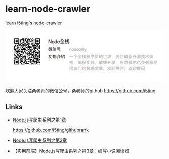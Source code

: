 # learn-node-crawler

learn i5ting's node-crawler

![qrcode.png](img/qrcode.png)

欢迎大家关注桑老师的微信公号，桑老师的github <https://github.com/i5ting>

## Links

- [Node.js写爬虫系列之第1章](http://mp.weixin.qq.com/s?__biz=MzAxMTU0NTc4Nw==&mid=2661157293&idx=1&sn=c34357d77e2fa5f150d9e8061dc3daea&scene=4#wechat_redirect)

  <https://github.com/i5ting/githubrank>

- [Node.js写爬虫系列之第2章](http://mp.weixin.qq.com/s?__biz=MzAxMTU0NTc4Nw==&mid=2661157298&idx=1&sn=490c90f069855bd1ef42cc261f78a32c&scene=4#wechat_redirect)

- [【实用前端】Node.js写爬虫系列之第3章：编写小说阅读器](http://mp.weixin.qq.com/s?__biz=MzAxMTU0NTc4Nw==&mid=2661157300&idx=1&sn=df2e13a6aed7df6a0f6b4069c3a78609&scene=4#wechat_redirect)
